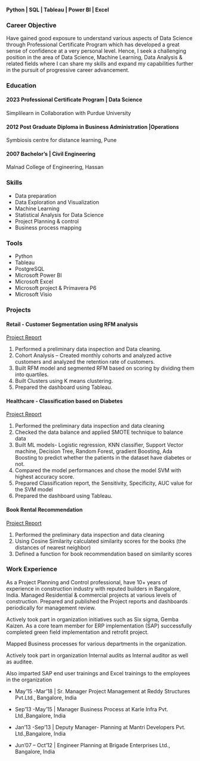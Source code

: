 #### Python | SQL | Tableau | Power BI | Excel

### Career Objective
Have gained good exposure to understand various aspects of Data Science through Professional Certificate Program which has developed a great sense of confidence at a very personal level. Hence, I seek a challenging position in the area of Data Science, Machine Learning, Data Analysis & related fields where I can share my skills and expand my capabilities further in the pursuit of progressive career advancement.

### Education
#### 2023  Professional Certificate Program | Data Science
Simplilearn in Collaboration with Purdue University

#### 2012 Post Graduate Diploma in Business Administration |Operations
Symbiosis centre for distance learning, Pune

#### 2007 Bachelor’s | Civil Engineering
Malnad College of Engineering, Hassan


### Skills
*	Data preparation
*	Data Exploration and Visualization
* Machine Learning
* Statistical Analysis for Data Science
* Project Planning & control
* Business process mapping

### Tools
* Python
* Tableau
* PostgreSQL
* Microsoft Power BI
* Microsoft Excel
* Microsoft project & Primavera P6
* Microsoft Visio

### Projects
#### Retail - Customer Segmentation using RFM analysis
[Project Report](https://github.com/Sparshini/Retail-Unsupervised-MLmodel)
1. Performed a preliminary data inspection and Data cleaning.
2. Cohort Analysis – Created monthly cohorts and analyzed active customers and analyzed the retention rate of customers.
3. Built RFM model and segmented RFM based on scoring by dividing them into quartiles.
4. Built Clusters using K means clustering.
5.  Prepared the dashboard using Tableau.

#### Healthcare - Classification based on Diabetes
[Project Report](https://github.com/Sparshini/Healthcare-Diabetic-Classification)
1. Performed the preliminary data inspection and data cleaning
2. Checked the data balance and applied SMOTE technique to balance data
3. Built ML models- Logistic regression, KNN classifier, Support Vector machine, Decision Tree, Random Forest, gradient Boosting, Ada Boosting to predict whether the patients in the dataset have diabetes or not.
4. Compared the model performances and chose the model SVM with highest accuracy score.
5. Prepared Classification report, the Sensitivity, Specificity, AUC value for the SVM model
6. Prepared the dashboard using Tableau.

#### Book Rental Recommendation
[Project Report](https://github.com/Sparshini/Book-Rental-Recommendation)
1. Performed the preliminary data inspection and data cleaning
2. Using Cosine Similarity calculated similarity scores for the books (the distances of nearest neighbor)
3. Defined a function for book recommendation based on similarity scores

### Work Experience
As a Project Planning and Control professional, have 10+ years of experience in construction industry with reputed builders in Bangalore, India. Managed Residential & commercial projects at various levels of construction. Prepared and published the Project reports and dashboards periodically for management review.

Actively took part in organization initiatives such as Six sigma, Gemba Kaizen. As a core team member for ERP implementation (SAP) successfully completed green field implementation and retrofit project.

Mapped Business processes for various departments in the organization. 

Actively took part in organization Internal audits as Internal auditor as well as auditee.

Also imparted SAP end user trainings and Excel trainings to the employees in the organization

*  May’15 -Mar’18 |  Sr. Manager Project Management at Reddy Structures Pvt.Ltd., Bangalore, India 

*  Sep’13 -May’15 |  Manager Business Process at Karle Infra Pvt. Ltd.,Bangalore, India 

*  Jan’13 -Sep’13 |  Deputy Manager- Planning at Mantri Developers Pvt. Ltd.,Bangalore, India 

*  Jun’07 – Oct’12 |  Engineer Planning at Brigade Enterprises Ltd., Bangalore, India 
